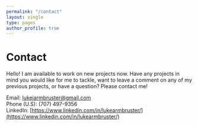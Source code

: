 ```yaml
---
permalink: "/contact"
layout: single
type: pages
author_profile: true
---
```


# Contact

Hello! I am available to work on new projects now. Have any projects in mind you would like for me to tackle, want to leave a comment on any of my previous projects, or have a question? Please contact me!

Email: lukejarmbruster@gmail.com  
Phone (U.S): (707) 497-9356  
LinkedIn: [https://www.linkedin.com/in/lukearmbruster/](https://www.linkedin.com/in/lukearmbruster/)
